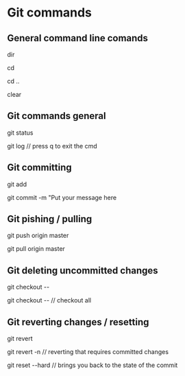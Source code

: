 # Git commands

## General command line comands

dir 

cd

cd ..

clear

## Git commands general

git status

git log // press q to exit the cmd

## Git committing

git add <file>

git commit -m "Put your message here

## Git pishing / pulling

git push origin master

git pull origin master

## Git deleting uncommitted changes

git checkout -- <File>

git checkout -- <File> // checkout all

## Git reverting changes / resetting

git revert <commit id>

git revert -n <commit id> // reverting that requires committed changes

git reset --hard <commit id> // brings you back to the state of the commit

